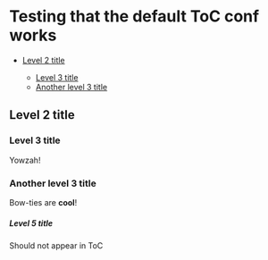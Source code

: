# Testing that the default ToC conf works

<!-- TOC START -->

* [Level 2 title](#level-2-title)

  * [Level 3 title](#level-3-title)
  * [Another level 3 title](#another-level-3-title)

<!-- TOC END -->

## Level 2 title

### Level 3 title

Yowzah!

### Another level 3 title

Bow-ties are __cool__!

##### Level 5 title

Should not appear in ToC
